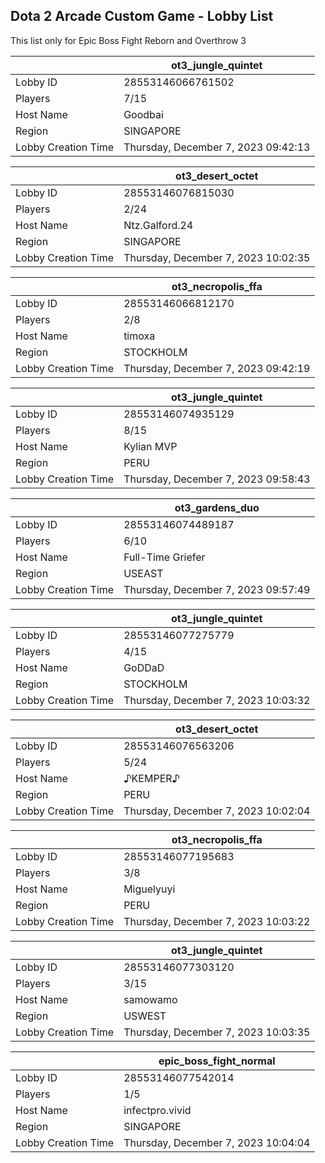 ## Dota 2 Arcade Custom Game - Lobby List

This list only for Epic Boss Fight Reborn and Overthrow 3

|  | ot3_jungle_quintet |
| ------ | ------ |
| Lobby ID | 28553146066761502 |
| Players | 7/15 |
| Host Name | Goodbai |
| Region | SINGAPORE |
| Lobby Creation Time | Thursday, December 7, 2023 09:42:13 |


|  | ot3_desert_octet |
| ------ | ------ |
| Lobby ID | 28553146076815030 |
| Players | 2/24 |
| Host Name | Ntz.Galford.24 |
| Region | SINGAPORE |
| Lobby Creation Time | Thursday, December 7, 2023 10:02:35 |


|  | ot3_necropolis_ffa |
| ------ | ------ |
| Lobby ID | 28553146066812170 |
| Players | 2/8 |
| Host Name | timoxa |
| Region | STOCKHOLM |
| Lobby Creation Time | Thursday, December 7, 2023 09:42:19 |


|  | ot3_jungle_quintet |
| ------ | ------ |
| Lobby ID | 28553146074935129 |
| Players | 8/15 |
| Host Name | Kylian MVP |
| Region | PERU |
| Lobby Creation Time | Thursday, December 7, 2023 09:58:43 |


|  | ot3_gardens_duo |
| ------ | ------ |
| Lobby ID | 28553146074489187 |
| Players | 6/10 |
| Host Name | Full-Time Griefer |
| Region | USEAST |
| Lobby Creation Time | Thursday, December 7, 2023 09:57:49 |


|  | ot3_jungle_quintet |
| ------ | ------ |
| Lobby ID | 28553146077275779 |
| Players | 4/15 |
| Host Name | GoDDaD |
| Region | STOCKHOLM |
| Lobby Creation Time | Thursday, December 7, 2023 10:03:32 |


|  | ot3_desert_octet |
| ------ | ------ |
| Lobby ID | 28553146076563206 |
| Players | 5/24 |
| Host Name | ♪KEMPER♪ |
| Region | PERU |
| Lobby Creation Time | Thursday, December 7, 2023 10:02:04 |


|  | ot3_necropolis_ffa |
| ------ | ------ |
| Lobby ID | 28553146077195683 |
| Players | 3/8 |
| Host Name | Miguelyuyi |
| Region | PERU |
| Lobby Creation Time | Thursday, December 7, 2023 10:03:22 |


|  | ot3_jungle_quintet |
| ------ | ------ |
| Lobby ID | 28553146077303120 |
| Players | 3/15 |
| Host Name | samowamo |
| Region | USWEST |
| Lobby Creation Time | Thursday, December 7, 2023 10:03:35 |


|  | epic_boss_fight_normal |
| ------ | ------ |
| Lobby ID | 28553146077542014 |
| Players | 1/5 |
| Host Name | infectpro.vivid |
| Region | SINGAPORE |
| Lobby Creation Time | Thursday, December 7, 2023 10:04:04 |


